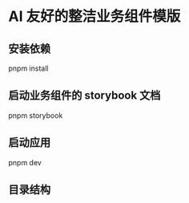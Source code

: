 # AI 友好的整洁业务组件模版

## 安装依赖

pnpm install

## 启动业务组件的 storybook 文档

pnpm storybook

## 启动应用

pnpm dev

## 目录结构
